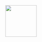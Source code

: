 
<div id="header" align="center">
  <img src="[https://media.giphy.com/media/M9gbBd9nbDrOTu1Mqx/giphy.gif](https://media4.giphy.com/media/v1.Y2lkPTc5MGI3NjExcG93MXpnejlwZGllZHdrNXp3NDQ2ajM5b2VyZmV2c2kyY2V2cW9wNiZlcD12MV9pbnRlcm5hbF9naWZfYnlfaWQmY3Q9cw/f8K5lLvrUJiytfW3nZ/giphy.gif)https://media4.giphy.com/media/v1.Y2lkPTc5MGI3NjExcG93MXpnejlwZGllZHdrNXp3NDQ2ajM5b2VyZmV2c2kyY2V2cW9wNiZlcD12MV9pbnRlcm5hbF9naWZfYnlfaWQmY3Q9cw/f8K5lLvrUJiytfW3nZ/giphy.gif" width="100"/>
</div>
